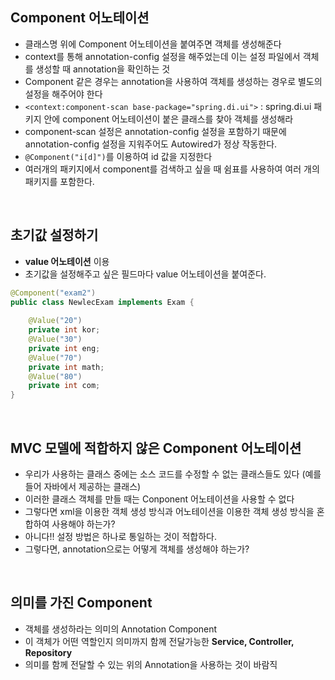 ## Component 어노테이션

- 클래스명 위에 Component 어노테이션을 붙여주면 객체를 생성해준다
- context를 통해 annotation-config 설정을 해주었는데 이는 설정 파일에서 객체를 생성할 때 annotation을 확인하는 것
- Component 같은 경우는 annotation을 사용하여 객체를 생성하는 경우로 별도의 설정을 해주어야 한다
- `<context:component-scan base-package="spring.di.ui">` : spring.di.ui 패키지 안에 component 어노테이션이 붙은 클래스를 찾아 객체를 생성해라
- component-scan 설정은 annotation-config 설정을 포함하기 때문에 annotation-config 설정을 지워주어도 Autowired가 정상 작동한다.
- `@Component("i[d]")`를 이용하여 id 값을 지정한다
- 여러개의 패키지에서 component를 검색하고 싶을 때 쉼표를 사용하여 여러 개의 패키지를 포함한다.

<br>

## 초기값 설정하기

- **value 어노테이션** 이용
- 초기값을 설정해주고 싶은 필드마다 value 어노테이션을 붙여준다.

```java
@Component("exam2")
public class NewlecExam implements Exam { 
	
	@Value("20")
	private int kor;
	@Value("30")
	private int eng;
	@Value("70")
	private int math;
	@Value("80")
	private int com;
}
```

<br>

## MVC 모델에 적합하지 않은 Component 어노테이션

- 우리가 사용하는 클래스 중에는 소스 코드를 수정할 수 없는 클래스들도 있다 (예를 들어 자바에서 제공하는 클래스)
- 이러한 클래스 객체를 만들 때는 Conponent 어노테이션을 사용할 수 없다
- 그렇다면 xml을 이용한 객체 생성 방식과 어노테이션을 이용한 객체 생성 방식을 혼합하여 사용해야 하는가?
- 아니다!! 설정 방법은 하나로 통일하는 것이 적합하다. 
- 그렇다면, annotation으로는 어떻게 객체를 생성해야 하는가?

<br>

## 의미를 가진 Component

- 객체를 생성하라는 의미의 Annotation Component
- 이 객체가 어떤 역할인지 의미까지 함께 전달가능한 **Service, Controller, Repository**
- 의미를 함께 전달할 수 있는 위의 Annotation을 사용하는 것이 바람직
